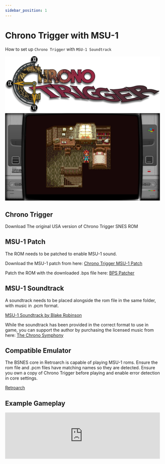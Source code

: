 ```yaml
---
sidebar_position: 1
---
```


# Chrono Trigger with MSU-1

How to set up `Chrono Trigger` with `MSU-1 Soundtrack`

![Chrono Trigger](./img/chrono-trigger.png)
![Chrono Trigger](./img/chrono-trigger.jpg)

## Chrono Trigger

Download The original USA version of Chrono Trigger SNES ROM

## MSU-1 Patch

The ROM needs to be patched to enable MSU-1 sound.

Download the MSU-1 patch from here:
[Chrono Trigger MSU-1 Patch](https://www.mediafire.com/file/l5dq6hsynnuf0ox/CT_MSU-1_Patch.zip/file)

Patch the ROM with the downloaded .bps file here:
[BPS Patcher](https://www.smwcentral.net/?p=onlinetools&tool=bps)

## MSU-1 Soundtrack

A soundtrack needs to be placed alongside the rom file in the same folder, with music in .pcm format.

[MSU-1 Soundtrack by Blake Robinson](https://mega.nz/#!mHpyDQwS!B2AsH0Zr-lGcTBJBTXqxYTepertNGGWMl0ch0bMpL98)

While the soundtrack has been provided in the correct format to use in game, you can support the author by purchasing the licensed music from here:
[The Chrono Symphony](http://www.thechronosymphony.com/)

## Compatible Emulator

The BSNES core in Retroarch is capable of playing MSU-1 roms. Ensure the rom file and .pcm files have matching names so they are detected. Ensure you own a copy of Chrono Trigger before playing and enable error detection in core settings.

[Retroarch](https://www.retroarch.com/)

## Example Gameplay

<iframe width="100%" style={{"aspect-ratio": "16 / 9"}} src="https://www.youtube.com/embed/h4yTSF51G6s" title="Chrono Trigger with MSU-1 Soundtrack" frameborder="0" allow="accelerometer; autoplay; clipboard-write; encrypted-media; gyroscope; picture-in-picture; web-share" referrerpolicy="strict-origin-when-cross-origin" allowfullscreen></iframe>